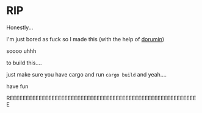 # RIP

Honestly...

I'm just bored as fuck so I made this (with the help of [dorumin](https://github.com/dorumin))

soooo uhhh

to build this....

just make sure you have cargo and run `cargo build` and yeah....

have fun


REEEEEEEEEEEEEEEEEEEEEEEEEEEEEEEEEEEEEEEEEEEEEEEEEEEEEEEEEEE
